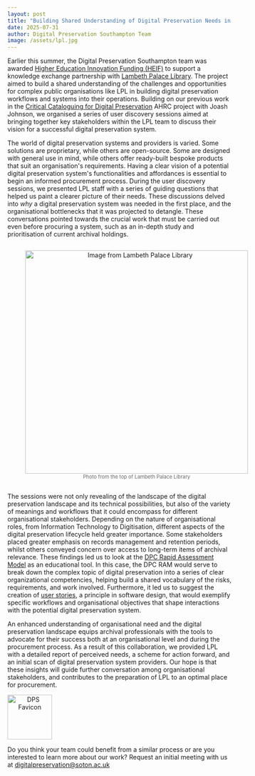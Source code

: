```yaml
---
layout: post
title: "Building Shared Understanding of Digital Preservation Needs in Lambeth Palace Library"
date: 2025-07-31
author: Digital Preservation Southampton Team
image: /assets/lpl.jpg
---
```



Earlier this summer, the Digital Preservation Southampton team was awarded [Higher Education Innovation Funding (HEIF)](https://www.ukri.org/what-we-do/browse-our-areas-of-investment-and-support/higher-education-innovation-fund/) to support a knowledge exchange partnership with [Lambeth Palace Library](https://www.lambethpalacelibrary.info/). The project aimed to build a shared understanding of the challenges and opportunities for complex public organisations like LPL in building digital preservation workflows and systems into their operations. Building on our previous work in the [Critical Cataloguing for Digital Preservation](https://critcatdigipres.github.io/) AHRC project with Joash Johnson, we organised a series of user discovery sessions aimed at bringing together key stakeholders within the LPL team to discuss their vision for a successful digital preservation system.

The world of digital preservation systems and providers is varied. Some solutions are proprietary, while others are open-source. Some are designed with general use in mind, while others offer ready-built bespoke products that suit an organisation's requirements. Having a clear vision of a potential digital preservation system's functionalities and affordances is essential to begin an informed procurement process. During the user discovery sessions, we presented LPL staff with a series of guiding questions that helped us paint a clearer picture of their needs. These discussions delved into _why_ a digital preservation system was needed in the first place, and the organisational bottlenecks that it was projected to detangle. These conversations pointed towards the crucial work that must be carried out even before procuring a system, such as an in-depth study and prioritisation of current archival holdings.

<figure style="display: inline-block; text-align: center;">
  <img src="https://github.com/Southampton-Digital-Humanities/dps-blog/blob/main/assets/lpl.png?raw=true" alt="Image from Lambeth Palace Library" width="500" />
  <figcaption style="font-size: 0.8em; color: #666;">Photo from the top of Lambeth Palace Library</figcaption>
</figure>

The sessions were not only revealing of the landscape of the digital preservation landscape and its technical possibilities, but also of the variety of meanings and workflows that it could encompass for different organisational stakeholders. Depending on the nature of organisational roles, from Information Technology to Digitisation, different aspects of the digital preservation lifecycle held greater importance. Some stakeholders placed greater emphasis on records management and retention periods, whilst others conveyed concern over access to long-term items of archival relevance. These findings led us to look at the [DPC Rapid Assessment Model](https://www.dpconline.org/digipres/implement-digipres/dpc-ram) as an educational tool. In this case, the DPC RAM would serve to break down the complex topic of digital preservation into a series of clear organizational competencies, helping build a shared vocabulary of the risks, requirements, and work involved. Furthermore, it led us to suggest the creation of [user stories](https://en.wikipedia.org/wiki/User_story), a principle in software design, that would exemplify specific workflows and organisational objectives that shape interactions with the potential digital preservation system. 

An enhanced understanding of organisational need and the digital preservation landscape equips archival professionals with the tools to advocate for their success both at an organisational level and during the procurement process. As a result of this collaboration, we provided LPL with a detailed report of perceived needs, a scheme for action forward, and an initial scan of digital preservation system providers. Our hope is that these insights will guide further conversation among organisational stakeholders, and contributes to the preparation of LPL to an optimal place for procurement. 

<img style="text-align: center" src="https://github.com/Southampton-Digital-Humanities/dps-blog/blob/main/assets/dps-favicon?raw=true" alt="DPS Favicon" width="100" />

Do you think your team could benefit from a similar process or are you interested to learn more about our work? Request an initial meeting with us at [digitalpreservation@soton.ac.uk](mailto:digitalpreservation@soton.ac.uk)
